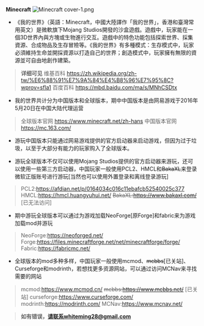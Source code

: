 **Minecraft**
![Minecraft cover-1.png](https://github.com/yunzhi-tenthofadis/yunzhi-tenthofadis.github.io/assets/144130279/a4228173-4847-4f60-a29d-35fdd14e6d45)


- 《我的世界》（英語：Minecraft，中國大陸譯作「我的世界」，香港和臺灣常用英文）是微軟旗下Mojang Studios開發的沙盒遊戲。遊戲中，玩家能在一個3D世界內與方塊或生物進行交互。遊戲中的特色功能包括探索世界、採集資源、合成物品及生存冒險等。《我的世界》有多種模式：生存模式中，玩家必須維持生命並開採資源以打造自己的世界；創造模式中，玩家擁有無限的資源並可自由地創作建築。

> **详细可见**
维基百科
https://zh.wikipedia.org/zh-tw/%E6%88%91%E7%9A%84%E4%B8%96%E7%95%8C?wprov=sfla1
百度百科
https://mbd.baidu.com/ma/s/MNhCSDtx


- 我的世界共计分为中国版本和全球版本，期中中国版本是由网易游戏于2016年5月20日在中国大陆代理运营

> 全球版本官网
https://www.minecraft.net/zh-hans
中国版本官网
https://mc.163.com/


- 游玩中国版本只能通过网易游戏提供的官方启动器来启动游戏，但因为过于垃圾，以至于大部分有能力的玩家购入了全球版本。


- 游玩全球版本不仅可以使用Mojang Studios提供的官方启动器来游玩，还可以使用一些第三方启动器，中国玩家一般使用PCL2、HMCL和~~BakaXL~~来登录微软正版账号进行游玩[当然也可以使用外置登录和离线登录游玩]

> PCL2:https://afdian.net/p/0164034c016c11ebafcb52540025c377
HMCL:https://hmcl.huangyuhui.net/
~~BakaXL:https://www.bakaxl.com/~~  [已无法访问]


- 期中游玩全球版本可以通过为游戏加载NeoForge[原Forge]和fabric来为游戏加载mod并游玩

> NeoForge:https://neoforged.net/
Forge:https://files.minecraftforge.net/net/minecraftforge/forge/
Fabric:https://fabricmc.net/


- 全球版本的mod多种多样，中国玩家一般使用mcmod、~~mcbbs~~[已关站]、Curseforge和modrinth，若想找更多资源网站，可以通过访问MCNav来寻找需要的网站

> mcmod:https://www.mcmod.cn/
~~mcbbs:https://www.mcbbs.net/~~ [已关站]
curseforge:https://www.curseforge.com/
modrinth:https://modrinth.com/
MCNav:https://www.mcnav.net/




> **如有错误，请联系whiteming28@gmail.com**
